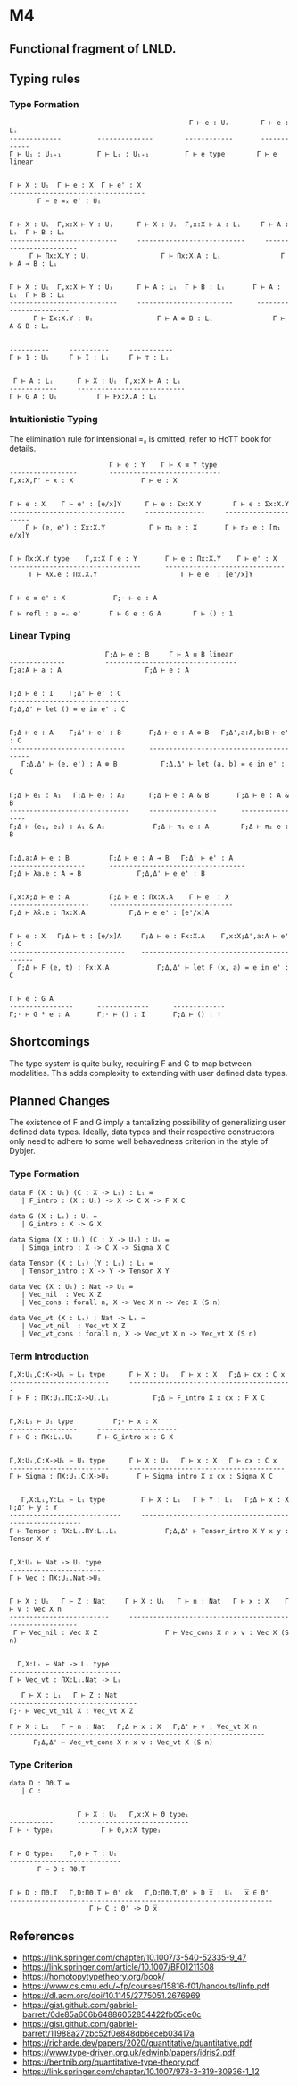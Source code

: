 # M4

## Functional fragment of LNLD. 

## Typing rules

### Type Formation
```
                                             Γ ⊢ e : Uᵢ        Γ ⊢ e : Lᵢ
-------------         --------------        ------------       ------------
Γ ⊢ Uᵢ : Uᵢ₊₁         Γ ⊢ Lᵢ : Uᵢ₊₁         Γ ⊢ e type        Γ ⊢ e linear


Γ ⊢ X : Uᵢ  Γ ⊢ e : X  Γ ⊢ e' : X
----------------------------------
       Γ ⊢ e =ₓ e' : Uᵢ


Γ ⊢ X : Uᵢ  Γ,x:X ⊢ Y : Uᵢ      Γ ⊢ X : Uᵢ  Γ,x:X ⊢ A : Lᵢ     Γ ⊢ A : Lᵢ  Γ ⊢ B : Lᵢ
---------------------------     ---------------------------     -----------------------
     Γ ⊢ Πx:X.Y : Uᵢ                  Γ ⊢ Πx:X.A : Lᵢ               Γ ⊢ A ⊸ B : Lᵢ


Γ ⊢ X : Uᵢ  Γ,x:X ⊢ Y : Uᵢ      Γ ⊢ A : Lᵢ  Γ ⊢ B : Lᵢ       Γ ⊢ A : Lᵢ  Γ ⊢ B : Lᵢ
---------------------------     ------------------------      -----------------------
      Γ ⊢ Σx:X.Y : Uᵢ                Γ ⊢ A ⊗ B : Lᵢ               Γ ⊢ A & B : Lᵢ


----------     ----------     -----------
Γ ⊢ 1 : Uᵢ     Γ ⊢ I : Lᵢ     Γ ⊢ ⊤ : Lᵢ


 Γ ⊢ A : Lᵢ      Γ ⊢ X : Uᵢ  Γ,x:X ⊢ A : Lᵢ
------------     ---------------------------
Γ ⊢ G A : Uᵢ          Γ ⊢ Fx:X.A : Lᵢ
```

### Intuitionistic Typing
The elimination rule for intensional =ₓ is omitted, refer to HoTT book for details.
```
                         Γ ⊢ e : Y    Γ ⊢ X ≡ Y type
-----------------        ----------------------------
Γ,x:X,Γ' ⊢ x : X                 Γ ⊢ e : X


Γ ⊢ e : X    Γ ⊢ e' : [e/x]Y      Γ ⊢ e : Σx:X.Y        Γ ⊢ e : Σx:X.Y
-----------------------------     ---------------     ---------------------
    Γ ⊢ (e, e') : Σx:X.Y           Γ ⊢ π₁ e : X       Γ ⊢ π₂ e : [π₁ e/x]Y


Γ ⊢ Πx:X.Y type    Γ,x:X Γ e : Y       Γ ⊢ e : Πx:X.Y    Γ ⊢ e' : X
---------------------------------      ------------------------------
     Γ ⊢ λx.e : Πx.X.Y                     Γ ⊢ e e' : [e'/x]Y


Γ ⊢ e ≡ e' : X            Γ;⋅ ⊢ e : A
------------------       --------------       -----------
Γ ⊢ refl : e =ₓ e'       Γ ⊢ G e : G A        Γ ⊢ () : 1
```

### Linear Typing
```
                        Γ;Δ ⊢ e : B     Γ ⊢ A ≡ B linear
--------------          ---------------------------------
Γ;a:A ⊢ a : A                     Γ;Δ ⊢ e : A


Γ;Δ ⊢ e : I    Γ;Δ' ⊢ e' : C
------------------------------
Γ;Δ,Δ' ⊢ let () = e in e' : C


Γ;Δ ⊢ e : A    Γ;Δ' ⊢ e' : B       Γ;Δ ⊢ e : A ⊗ B   Γ;Δ',a:A,b:B ⊢ e' : C
-----------------------------      ----------------------------------------
   Γ;Δ,Δ' ⊢ (e, e') : A ⊗ B           Γ;Δ,Δ' ⊢ let (a, b) = e in e' : C


Γ;Δ ⊢ e₁ : A₁   Γ;Δ ⊢ e₂ : A₂      Γ;Δ ⊢ e : A & B       Γ;Δ ⊢ e : A & B
------------------------------     -----------------      ----------------
Γ;Δ ⊢ (e₁, e₂) : A₁ & A₂            Γ;Δ ⊢ π₁ e : A        Γ;Δ ⊢ π₂ e : B


Γ;Δ,a:A ⊢ e : B          Γ;Δ ⊢ e : A ⊸ B   Γ;Δ' ⊢ e' : A
-------------------      ----------------------------------
Γ;Δ ⊢ λa.e : A ⊸ B              Γ;Δ,Δ' ⊢ e e' : B


Γ,x:X;Δ ⊢ e : A          Γ;Δ ⊢ e : Πx:X.A    Γ ⊢ e' : X
--------------------     -------------------------------
Γ;Δ ⊢ λ̂x.e : Πx:X.A           Γ;Δ ⊢ e e' : [e'/x]A


Γ ⊢ e : X   Γ;Δ ⊢ t : [e/x]A     Γ;Δ ⊢ e : Fx:X.A    Γ,x:X;Δ',a:A ⊢ e' : C
-----------------------------    -------------------------------------------
  Γ;Δ ⊢ F (e, t) : Fx:X.A            Γ;Δ,Δ' ⊢ let F (x, a) = e in e' : C


Γ ⊢ e : G A
----------------      -------------      -------------
Γ;⋅ ⊢ G⁻¹ e : A       Γ;⋅ ⊢ () : I       Γ;Δ ⊢ () : ⊤
```

## Shortcomings
The type system is quite bulky, requiring F and G to map between modalities. 
This adds complexity to extending with user defined data types.

## Planned Changes
The existence of F and G imply a tantalizing possibility of generalizing user
defined data types. Ideally, data types and their respective constructors 
only need to adhere to some well behavedness criterion in the style of Dybjer.

### Type Formation
```
data F (X : Uᵢ) (C : X -> Lᵢ) : Lᵢ =
   | F_intro : (X : Uᵢ) -> X -> C X -> F X C

data G (X : Lᵢ) : Uᵢ =
   | G_intro : X -> G X

data Sigma (X : Uᵢ) (C : X -> Uᵢ) : Uᵢ =
   | Simga_intro : X -> C X -> Sigma X C

data Tensor (X : Lᵢ) (Y : Lᵢ) : Lᵢ =
   | Tensor_intro : X -> Y -> Tensor X Y

data Vec (X : Uᵢ) : Nat -> Uᵢ =
   | Vec_nil  : Vec X Z
   | Vec_cons : forall n, X -> Vec X n -> Vec X (S n)

data Vec_vt (X : Lᵢ) : Nat -> Lᵢ =
   | Vec_vt_nil  : Vec_vt X Z
   | Vec_vt_cons : forall n, X -> Vec_vt X n -> Vec_vt X (S n)
```

### Term Introduction
```
Γ,X:Uᵢ,C:X->Uᵢ ⊢ Lᵢ type      Γ ⊢ X : Uᵢ   Γ ⊢ x : X   Γ;Δ ⊢ cx : C x
-------------------------     -----------------------------------------
Γ ⊢ F : ΠX:Uᵢ.ΠC:X->Uᵢ.Lᵢ           Γ;Δ ⊢ F_intro X x cx : F X C


Γ,X:Lᵢ ⊢ Uᵢ type          Γ;⋅ ⊢ x : X
-----------------     --------------------
Γ ⊢ G : ΠX:Lᵢ.Uᵢ      Γ ⊢ G_intro x : G X


Γ,X:Uᵢ,C:X->Uᵢ ⊢ Uᵢ type      Γ ⊢ X : Uᵢ   Γ ⊢ x : X   Γ ⊢ cx : C x
-------------------------     ---------------------------------------
Γ ⊢ Sigma : ΠX:Uᵢ.C:X->Uᵢ       Γ ⊢ Sigma_intro X x cx : Sigma X C


   Γ,X:Lᵢ,Y:Lᵢ ⊢ Lᵢ type         Γ ⊢ X : Lᵢ   Γ ⊢ Y : Lᵢ   Γ;Δ ⊢ x : X    Γ;Δ' ⊢ y : Y
----------------------------     -------------------------------------------------------
Γ ⊢ Tensor : ΠX:Lᵢ.ΠY:Lᵢ.Lᵢ            Γ;Δ,Δ' ⊢ Tensor_intro X Y x y : Tensor X Y


Γ,X:Uᵢ ⊢ Nat -> Uᵢ type
------------------------
Γ ⊢ Vec : ΠX:Uᵢ.Nat->Uᵢ


Γ ⊢ X : Uᵢ   Γ ⊢ Z : Nat     Γ ⊢ X : Uᵢ   Γ ⊢ n : Nat   Γ ⊢ x : X    Γ ⊢ v : Vec X n
-------------------------     ---------------------------------------------------------
 Γ ⊢ Vec_nil : Vec X Z                 Γ ⊢ Vec_cons X n x v : Vec X (S n)


  Γ,X:Lᵢ ⊢ Nat -> Lᵢ type       
----------------------------
Γ ⊢ Vec_vt : ΠX:Lᵢ.Nat -> Lᵢ

   Γ ⊢ X : Lᵢ   Γ ⊢ Z : Nat
--------------------------------
Γ;⋅ ⊢ Vec_vt_nil X : Vec_vt X Z

Γ ⊢ X : Lᵢ   Γ ⊢ n : Nat   Γ;Δ ⊢ x : X   Γ;Δ' ⊢ v : Vec_vt X n   
----------------------------------------------------------------
      Γ;Δ,Δ' ⊢ Vec_vt_cons X n x v : Vec_vt X (S n)
```

### Type Criterion
```
data D : ΠΘ.T =
   | C : 


                 Γ ⊢ X : Uᵢ   Γ,x:X ⊢ Θ typeᵢ
-----------      ----------------------------
Γ ⊢ ⋅ typeᵢ            Γ ⊢ Θ,x:X typeᵢ


Γ ⊢ Θ typeᵢ    Γ,Θ ⊢ T : Uᵢ
----------------------------
       Γ ⊢ D : ΠΘ.T


Γ ⊢ D : ΠΘ.T   Γ,D:ΠΘ.T ⊢ Θ' ok   Γ,D:ΠΘ.T,Θ' ⊢ D x̅ : Uᵢ   x̅ ∈ Θ'
------------------------------------------------------------------
                    Γ ⊢ C : Θ' -> D x̅
```


## References
* https://link.springer.com/chapter/10.1007/3-540-52335-9_47
* https://link.springer.com/article/10.1007/BF01211308
* https://homotopytypetheory.org/book/
* https://www.cs.cmu.edu/~fp/courses/15816-f01/handouts/linfp.pdf
* https://dl.acm.org/doi/10.1145/2775051.2676969
* https://gist.github.com/gabriel-barrett/0de85a606b64886052854422fb05ce0c
* https://gist.github.com/gabriel-barrett/11988a272bc52f0e848db6eceb03417a
* https://richarde.dev/papers/2020/quantitative/quantitative.pdf
* https://www.type-driven.org.uk/edwinb/papers/idris2.pdf
* https://bentnib.org/quantitative-type-theory.pdf
* https://link.springer.com/chapter/10.1007/978-3-319-30936-1_12